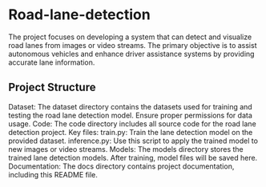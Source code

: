 # Road-lane-detection
The project focuses on developing a system that can detect and visualize road lanes from images or video streams. The primary objective is to assist autonomous vehicles and enhance driver assistance systems by providing accurate lane information.

## Project Structure
Dataset: The dataset directory contains the datasets used for training and testing the road lane detection model. Ensure proper permissions for data usage.
Code: The code directory includes all source code for the road lane detection project. Key files: train.py: Train the lane detection model on the provided dataset. inference.py: Use this script to apply the trained model to new images or video streams.
Models: The models directory stores the trained lane detection models. After training, model files will be saved here.
Documentation: The docs directory contains project documentation, including this README file.
